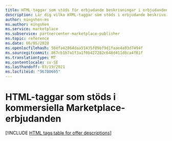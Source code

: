 ```yaml
---
title: HTML-taggar som stöds för erbjudande beskrivningar i erbjudanden | Microsoft Commercial Marketplace
description: Lär dig vilka HTML-taggar som stöds i erbjudande beskrivningar på kommersiella marknads platser.
author: mingshen-ms
ms.author: mingshen
ms.service: marketplace
ms.subservice: partnercenter-marketplace-publisher
ms.topic: reference
ms.date: 06/05/2020
ms.openlocfilehash: 56efa42864daa51435f09bf9d1faae4a93d7494f
ms.sourcegitcommit: 867cb1b7a1f3a1f0b427282c648d411d0ca4f81f
ms.translationtype: MT
ms.contentlocale: sv-SE
ms.lasthandoff: 03/19/2021
ms.locfileid: "96780695"
---
```

# <a name="html-tags-supported-in-commercial-marketplace-offer-descriptions"></a>HTML-taggar som stöds i kommersiella Marketplace-erbjudanden

[!INCLUDE [HTML tags table for offer descriptions](./partner-center-portal/includes/long-description-3.md)]
